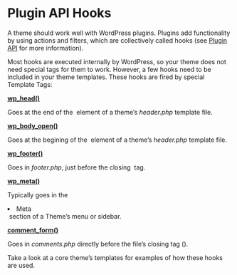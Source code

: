 # Plugin API Hooks

A theme should work well with WordPress plugins. Plugins add functionality by using actions and filters, which are collectively called hooks (see [Plugin API](https://codex.wordpress.org/Plugin_API "Plugin API") for more information).

Most hooks are executed internally by WordPress, so your theme does not need special tags for them to work. However, a few hooks need to be included in your theme templates. These hooks are fired by special Template Tags:

**[wp\_head()](https://developer.wordpress.org/reference/functions/wp_head/ "Function Reference/wp head")**

Goes at the end of the <head> element of a theme’s *header.php* template file.

**[wp\_body\_open()](https://developer.wordpress.org/reference/functions/wp_body_open/ "Function Reference/wp head")**

Goes at the begining of the <body> element of a theme’s *header.php* template file.

**[wp\_footer()](https://developer.wordpress.org/reference/functions/wp_footer/ "Function Reference/wp footer")**

Goes in *footer.php*, just before the closing </body> tag.

**[wp\_meta()](https://developer.wordpress.org/reference/functions/wp_meta/ "Function Reference/wp meta")**

Typically goes in the <li>Meta</li> section of a Theme’s menu or sidebar.

**[comment\_form()](https://developer.wordpress.org/reference/functions/comment_form/ "Function Reference/comment form")**

Goes in *comments.php* directly before the file’s closing tag (</div>).

Take a look at a core theme’s templates for examples of how these hooks are used.